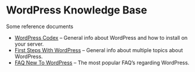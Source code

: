 # WordPress Knowledge Base

Some reference documents

- [WordPress Codex](https://codex.wordpress.org/Installing_WordPress) – General info about WordPress and how to install on your server.
- [First Steps With WordPress](https://codex.wordpress.org/First_Steps_With_WordPress) – General info about multiple topics about WordPress.
- [FAQ New To WordPress](https://codex.wordpress.org/FAQ_New_To_WordPress) – The most popular FAQ’s regarding WordPress.
